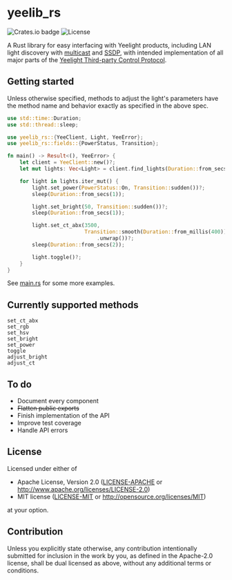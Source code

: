 # yeelib_rs

![Crates.io badge](https://img.shields.io/crates/v/yeelib_rs?style=flat-square)
![License](https://img.shields.io/crates/l/yeelib_rs?style=flat-square)

A Rust library for easy interfacing with Yeelight products, including LAN light discovery
with [multicast](https://en.wikipedia.org/wiki/Multicast)
and [SSDP](https://en.wikipedia.org/wiki/Simple_Service_Discovery_Protocol), with intended implementation of all major
parts of the [Yeelight Third-party Control Protocol](https://www.yeelight.com/en_US/developer).

## Getting started

Unless otherwise specified, methods to adjust the light's parameters have the method name and behavior exactly as
specified in the above spec.

```rust
use std::time::Duration;
use std::thread::sleep;

use yeelib_rs::{YeeClient, Light, YeeError};
use yeelib_rs::fields::{PowerStatus, Transition};

fn main() -> Result<(), YeeError> {
    let client = YeeClient::new()?;
    let mut lights: Vec<Light> = client.find_lights(Duration::from_secs(1));

    for light in lights.iter_mut() {
        light.set_power(PowerStatus::On, Transition::sudden())?;
        sleep(Duration::from_secs(1));

        light.set_bright(50, Transition::sudden())?;
        sleep(Duration::from_secs(1));

        light.set_ct_abx(3500,
                         Transition::smooth(Duration::from_millis(400))
                             .unwrap())?;
        sleep(Duration::from_secs(2));

        light.toggle()?;
    }
}

```

See [main.rs](src/bin/main.rs) for some more examples.

## Currently supported methods

```
set_ct_abx
set_rgb
set_hsv
set_bright
set_power
toggle
adjust_bright
adjust_ct
```

## To do

- Document every component
- ~~Flatten public exports~~
- Finish implementation of the API
- Improve test coverage
- Handle API errors

## License

Licensed under either of

* Apache License, Version 2.0
  ([LICENSE-APACHE](LICENSE-APACHE) or http://www.apache.org/licenses/LICENSE-2.0)
* MIT license
  ([LICENSE-MIT](LICENSE-MIT) or http://opensource.org/licenses/MIT)

at your option.

## Contribution

Unless you explicitly state otherwise, any contribution intentionally submitted for inclusion in the work by you, as
defined in the Apache-2.0 license, shall be dual licensed as above, without any additional terms or conditions.